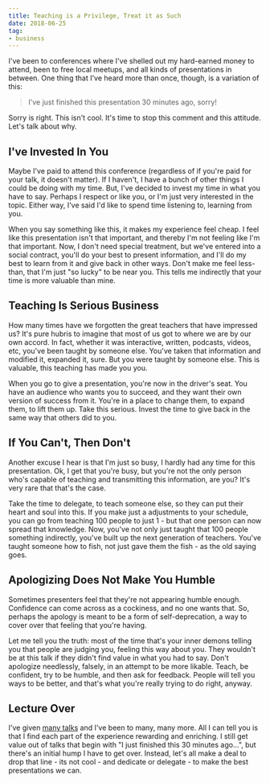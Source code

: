 ```yaml
---
title: Teaching is a Privilege, Treat it as Such
date: 2018-06-25
tag:
- business
---
```

I've been to conferences where I've shelled out my hard-earned money to attend, been to free local meetups, and all kinds of presentations in between.  One thing that I've heard more than once, though, is a variation of this:

<!--more-->

> I've just finished this presentation 30 minutes ago, sorry!

Sorry is right.  This isn't cool. It's time to stop this comment and this attitude. Let's talk about why.

## I've Invested In You

Maybe I've paid to attend this conference (regardless of if you're paid for your talk, it doesn't matter). If I haven't, I have a bunch of other things I could be doing with my time. But, I've decided to invest my time in what you have to say. Perhaps I respect or like you, or I'm just very interested in the topic.  Either way, I've said I'd like to spend time listening to, learning from you.  

When you say something like this, it makes my experience feel cheap.  I feel like this presentation isn't that important, and thereby I'm not feeling like I'm that important.  Now, I don't need special treatment, but we've entered into a social contract, you'll do your best to present information, and I'll do my best to learn from it and give back in other ways.  Don't make me feel less-than, that I'm just "so lucky" to be near you.  This tells me indirectly that your time is more valuable than mine.

## Teaching Is Serious Business

How many times have we forgotten the great teachers that have impressed us?  It's pure hubris to imagine that most of us got to where we are by our own accord. In fact, whether it was interactive, written, podcasts, videos, etc, you've been taught by someone else. You've taken that information and modified it, expanded it, sure.  But you were taught by someone else. This is valuable, this teaching has made you you.

When you go to give a presentation, you're now in the driver's seat. You have an audience who wants you to succeed, and they want their own version of success from it. You're in a place to change them, to expand them, to lift them up.  Take this serious.  Invest the time to give back in the same way that others did to you.

## If You Can't, Then Don't

Another excuse I hear is that I'm just so busy, I hardly had any time for this presentation.  Ok, I get that you're busy, but you're not the only person who's capable of teaching and transmitting this information, are you? It's very rare that that's the case.  

Take the time to delegate, to teach someone else, so they can put their heart and soul into this.  If you make just a adjustments to your schedule, you can go from teaching 100 people to just 1 - but that one person can now spread that knowledge.  Now, you've not only just taught that 100 people something indirectly, you've built up the next generation of teachers. You've taught someone how to fish, not just gave them the fish - as the old saying goes.

## Apologizing Does Not Make You Humble

Sometimes presenters feel that they're not appearing humble enough. Confidence can come across as a cockiness, and no one wants that. So, perhaps the apology is meant to be a form of self-deprecation, a way to cover over that feeling that you're having.  

Let me tell you the truth: most of the time that's your inner demons telling you that people are judging you, feeling this way about you.  They wouldn't be at this talk if they didn't find value in what you had to say.  Don't apologize needlessly, falsely, in an attempt to be more likable.  Teach, be confident, try to be humble, and then ask for feedback. People will tell you ways to be better, and that's what you're really trying to do right, anyway.

## Lecture Over

I've given [many talks](/cv) and I've been to many, many more.  All I can tell you is that I find each part of the experience rewarding and enriching. I still get value out of talks that begin with "I just finished this 30 minutes ago...", but there's an initial hump I have to get over.  Instead, let's all make a deal to drop that line - its not cool - and dedicate or delegate - to make the best presentations we can.

